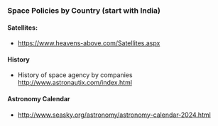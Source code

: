 ### Space Policies by Country (start with India)

#### Satellites:

- https://www.heavens-above.com/Satellites.aspx

#### History

- History of space agency by companies http://www.astronautix.com/index.html

#### Astronomy Calendar

- http://www.seasky.org/astronomy/astronomy-calendar-2024.html
